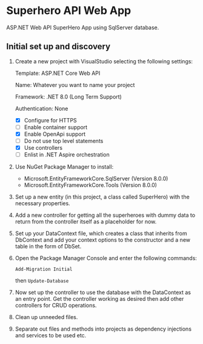# Superhero API Web App
ASP.NET Web API SuperHero App using SqlServer database.

## Initial set up and discovery
1. Create a new project with VisualStudio selecting the following settings:

    Template: ASP.NET Core Web API
  
    Name: Whatever you want to name your project
  
    Framework: .NET 8.0 (Long Term Support)
  
    Authentication: None
     - [x] Configure for HTTPS
     - [ ] Enable container support
     - [x] Enable OpenApi support
     - [ ] Do not use top level statements
     - [x] Use controllers
     - [ ] Enlist in .NET Aspire orchestration

2. Use NuGet Package Manager to install:

     - Microsoft.EntityFrameworkCore.SqlServer (Version 8.0.0)
     - Microsoft.EntityFrameworkCore.Tools (Version 8.0.0)

3. Set up a new entity (in this project, a class called SuperHero) with the necessary properties.
4. Add a new controller for getting all the superheroes with dummy data to return from the controller itself as a placeholder for now.
5. Set up your DataContext file, which creates a class that inherits from DbContext and add your context options to the constructor and a new table in the form of DbSet<SuperHero>.
6. Open the Package Manager Console and enter the following commands:

    `Add-Migration Initial`
   
   then `Update-Database`
7. Now set up the controller to use the database with the DataContext as an entry point. Get the controller working as desired then add other controllers for CRUD operations.
8. Clean up unneeded files.
9. Separate out files and methods into projects as dependency injections and services to be used etc.
